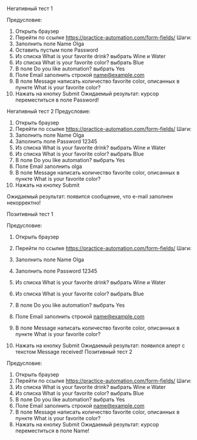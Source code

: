 Негативный тест 1 

Предусловие:
1. Открыть браузер
2. Перейти по ссылке https://practice-automation.com/form-fields/
Шаги:
1. Заполнить поле Namе Olga 
2. Оставить пустым поле Password
3. Из списка What is your favorite drink? выбрать Wine и Water
4. Из списка What is your favorite color? выбрать Blue
5. В поле Do you like automation? выбрать Yes
6. Поле Email заполнить строкой name@example.com
7. В поле Message написать количество favorite color, описанных в пункте What is your favorite color?
8. Нажать на кнопку Submit
Ожидаемый результат: курсор переместиться в поле Password!

Негативный тест 2 
Предусловие:
1. Открыть браузер
2. Перейти по ссылке https://practice-automation.com/form-fields/
Шаги:
1. Заполнить поле Namе Olga
2. Заполнить поле Password 12345
3. Из списка What is your favorite drink? выбрать Wine и Water
4. Из списка What is your favorite color? выбрать Blue
5. В поле Do you like automation? выбрать Yes
6. Поле Email заполнить olga
7. В поле Message написать количество favorite color, описанных в пункте What is your favorite color?
8. Нажать на кнопку Submit

Ожидаемый результат: появится сообщение, что e-mail заполнен некорректно!

Позитивный тест 1 

Предусловие:
1. Открыть браузер
2. Перейти по ссылке https://practice-automation.com/form-fields/
Шаги:
1. Заполнить поле Name Olga
2. Заполнить поле Password 12345
3. Из списка What is your favorite drink? выбрать Wine и Water
4. Из списка What is your favorite color? выбрать Blue
5. В поле Do you like automation? выбрать Yes
6. Поле Email заполнить строкой name@example.com

7. В поле Message написать количество favorite color, описанных в пункте What is your favorite color?
8. Нажать на кнопку Submit
Ожидаемый результат: появился алерт с текстом Message received!
Позитивный тест 2

Предусловие:
1. Открыть браузер
2. Перейти по ссылке https://practice-automation.com/form-fields/
Шаги:
1.  Из списка What is your favorite drink? выбрать Wine и Water
2. Из списка What is your favorite color? выбрать Blue
3. В поле Do you like automation? выбрать Yes
4. Поле Email заполнить строкой name@example.com
5. В поле Message написать количество favorite color, описанных в пункте What is your favorite color?
6. Нажать на кнопку Submit
Ожидаемый результат: курсор переместиться в поле Name!
